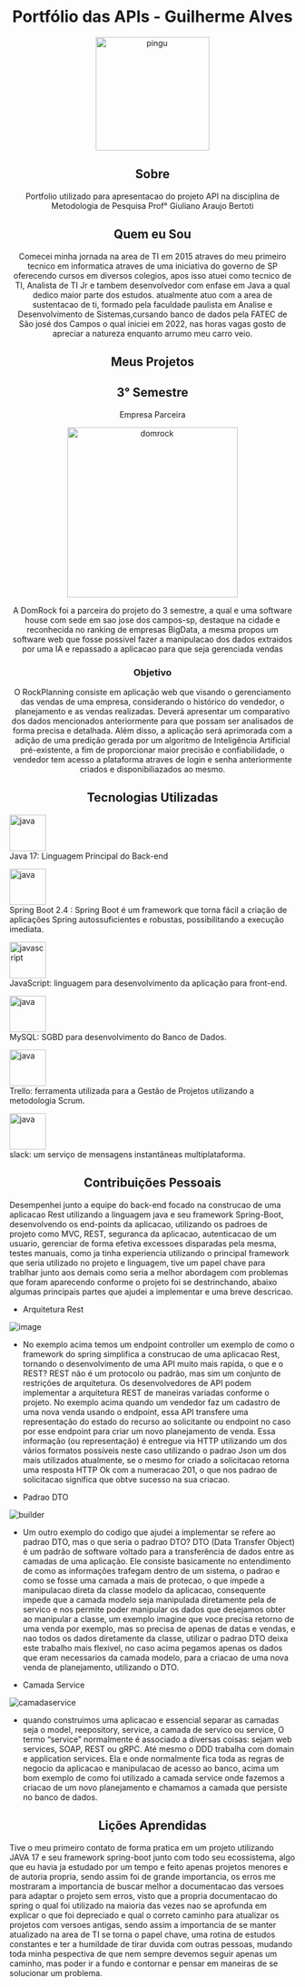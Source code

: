 <div align="center">

<h1> Portfólio das APIs - Guilherme Alves</h1>

<img src="https://github.com/GuiAlvesdev/portfoliobancodedadosfatec/blob/main/images/linux.png" alt="pingu" style="width:200px;height:200px;">


<h2  align="center">Sobre</h2>
Portfolio utilizado para apresentacao do projeto API na disciplina de Metodologia de Pesquisa Prof° Giuliano Araujo Bertoti






<h2  align="center"> Quem eu Sou</h2>

Comecei minha jornada na area de TI em 2015 atraves do meu primeiro tecnico em informatica atraves de uma iniciativa do governo de SP oferecendo cursos em diversos colegios, apos isso atuei como tecnico de TI, Analista de TI Jr e tambem desenvolvedor com enfase em Java a qual dedico maior parte dos estudos. atualmente atuo com a area de sustentacao
de ti, formado pela faculdade paulista em Analise e Desenvolvimento de Sistemas,cursando banco de dados pela FATEC de São josé dos Campos
o qual iniciei em 2022, nas horas vagas gosto de apreciar a natureza enquanto arrumo meu carro veio.


<h2  align="center"> Meus Projetos</h2>


<h2  align="center"> 3° Semestre</h2>


<p align="center">Empresa Parceira</p>

<a href="https://www.domrock.net/">
<img src="https://github.com/GuiAlvesdev/portfoliobancodedadosfatec/blob/main/domrock.jpg" alt="domrock" style="width:300px;height:300px;"></a>

<p>A DomRock foi a parceira do projeto do 3 semestre, a qual e uma software house com sede em sao jose dos campos-sp, destaque na cidade  e reconhecida no ranking de empresas BigData, a mesma propos um software web que fosse possivel fazer a manipulacao dos dados extraidos por uma IA e repassado a aplicacao para que seja gerenciada vendas</p>
<h3>Objetivo</h3>

O RockPlanning consiste em aplicação web que visando o gerenciamento das vendas de uma empresa, considerando o histórico do vendedor, o planejamento e as vendas realizadas. Deverá apresentar um comparativo dos dados mencionados anteriormente para que possam ser analisados de forma precisa e detalhada. Além disso, a aplicação será aprimorada com a adição de uma predição gerada por um algoritmo de Inteligência Artificial pré-existente, a fim de proporcionar maior precisão e confiabilidade, o vendedor tem acesso a plataforma atraves de login e senha anteriormente criados e disponibiliazados ao mesmo.




</div>

<h2  align="center" >Tecnologias Utilizadas</h2> 

<img src="https://github.com/GuiAlvesdev/portfoliobancodedadosfatec/blob/main/images/java.png" alt="java" height="64" width="64"><br> Java 17: Linguagem Principal do Back-end

<img src="https://github.com/GuiAlvesdev/portfoliobancodedadosfatec/blob/main/images/spring-boot.png" alt="java" height="64" width="64"><br> Spring Boot 2.4 :  Spring Boot é um framework que torna fácil a criação de aplicações Spring autossuficientes e robustas, possibilitando a execução imediata.

<img src="https://github.com/GuiAlvesdev/portfoliobancodedadosfatec/blob/main/images/js.png" alt="javascript" height="64" width="64"><br> JavaScript: linguagem para desenvolvimento da aplicação para front-end.

<img src="https://github.com/GuiAlvesdev/portfoliobancodedadosfatec/blob/main/images/mysql.png" alt="java" height="64" width="64" ><br> MySQL: SGBD para desenvolvimento do Banco de Dados.

<img src="https://github.com/GuiAlvesdev/portfoliobancodedadosfatec/blob/main/images/trello.png" alt="java" height="64" width="64" ><br> Trello: ferramenta utilizada para a Gestão de Projetos utilizando a metodologia Scrum.

<img src="https://github.com/GuiAlvesdev/portfoliobancodedadosfatec/blob/main/images/slack.png" alt="java" height="64" width="64"><br> slack:  um serviço de mensagens instantâneas multiplataforma.


<div align="center">

</div>

<h2  align="center">Contribuições Pessoais</h2>

Desempenhei junto a equipe do back-end focado na construcao de uma aplicacao Rest utilizando a linguagem java e seu framework Spring-Boot, desenvolvendo os end-points da aplicacao, utilizando os padroes de projeto como MVC, REST, seguranca da aplicacao, autenticacao de um usuario, gerenciar de forma efetiva excessoes disparadas pela mesma, testes manuais, como ja tinha experiencia utilizando o principal framework que seria utilizado no projeto e linguagem, tive um papel chave para trablhar junto aos demais como seria a melhor abordagem com problemas que foram aparecendo conforme o projeto foi se destrinchando, abaixo algumas principais partes que ajudei a implementar e uma breve descricao.



* Arquitetura Rest


![image](https://github.com/GuiAlvesdev/portfoliobancodedadosfatec/assets/72584502/18751f2a-cd43-4efd-8405-319c00e49f5d)




 *  No exemplo acima temos um endpoint controller um exemplo de como o framework do spring simplifica a construcao de uma aplicacao Rest, tornando o desenvolvimento de uma API muito mais rapida, o que e o REST? REST não é um protocolo ou padrão, mas sim um conjunto de restrições de arquitetura. Os desenvolvedores de API podem implementar a arquitetura REST de maneiras variadas conforme o projeto. No exemplo acima quando um vendedor faz  um cadastro de uma nova venda usando o endpoint, essa API transfere uma representação do estado do recurso ao solicitante ou endpoint no caso por esse endpoint para criar um novo planejamento de venda. Essa informação (ou representação) é entregue via HTTP utilizando um dos vários formatos possíveis neste caso utilizando o padrao Json um dos mais utilizados atualmente, se o mesmo for criado a solicitacao retorna uma resposta HTTP Ok com a numeracao 201, o que nos padrao de solicitacao significa que obtve sucesso na sua criacao.


* Padrao DTO

![builder](https://github.com/GuiAlvesdev/portfoliobancodedadosfatec/assets/72584502/557e4635-6f33-4655-950a-16d9282ce146)







* Um outro exemplo do codigo que ajudei a implementar se refere ao padrao DTO, mas o que seria o padrao DTO? DTO (Data Transfer Object) é um padrão de software voltado para a transferência de dados entre as camadas de uma aplicação. Ele consiste basicamente no entendimento de como as informações trafegam dentro de um sistema, o padrao e como se fosse uma camada a mais de protecao, o que impede a manipulacao direta da classe modelo da aplicacao, consequente impede que a camada modelo seja manipulada diretamente pela de servico e nos permite poder manipular os dados que desejamos obter ao manipular a classe, um exemplo imagine que voce precisa retorno de uma venda por exemplo, mas so precisa de apenas de datas e vendas, e nao todos os dados diretamente da classe, utilizar o padrao DTO deixa este trabalho mais flexivel, no caso acima pegamos apenas os dados que eram necessarios da camada modelo, para a criacao de uma nova venda de planejamento, utilizando o DTO.



* Camada Service


![camadaservice](https://github.com/GuiAlvesdev/portfoliobancodedadosfatec/assets/72584502/63bf1f18-ab10-46da-9a93-8b7648a251e2)





* quando construimos uma aplicacao e essencial separar as camadas seja o model, reepository, service, a camada de servico ou service, O termo “service” normalmente é associado a diversas coisas: sejam web services, SOAP, REST ou gRPC. Até mesmo o DDD trabalha com domain e application services. Ela e onde normalmente fica toda as regras de negocio da aplicacao e manipulacao de acesso ao banco, acima um bom exemplo de como foi utilizado a camada service onde fazemos a criacao de um novo planejamento e chamamos a camada que persiste no banco de dados.







<h2 align="center">Lições Aprendidas</h2> 
Tive o meu primeiro contato de forma pratica em um projeto utilizando  JAVA 17 e seu framework spring-boot junto com todo seu ecossistema, algo que eu havia ja estudado por um tempo e feito apenas projetos menores e de autoria propria, sendo assim foi de grande importancia, os erros me mostraram a importancia de buscar melhor a documentacao das versoes para adaptar o projeto sem erros, visto que a propria documentacao do spring o qual foi utilizado na maioria das vezes nao se aprofunda em explicar o que foi depreciado e qual o correto caminho para atualizar os projetos com versoes antigas, sendo assim a importancia de se manter atualizado na area de TI se torna o papel chave, uma rotina de estudos constantes e ter a humildade de tirar duvida com outras pessoas, mudando toda minha pespectiva de que nem sempre devemos seguir apenas um caminho, mas poder ir a fundo e contornar e pensar em maneiras de se solucionar um problema.






